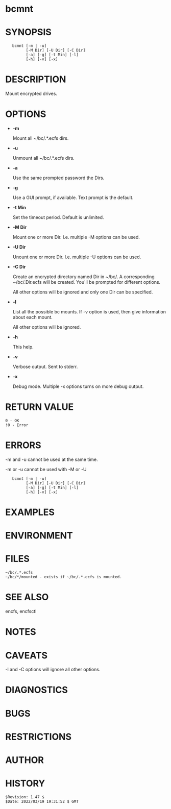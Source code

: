 # bcmnt

# SYNOPSIS

       bcmnt [-m | -u]
             [-M Dir] [-U Dir] [-C Dir]
             [-a] [-g] [-t Min] [-l]
             [-h] [-v] [-x]

# DESCRIPTION

Mount encrypted drives.

# OPTIONS

- **-m**

    Mount all ~/bc/.\*.ecfs dirs.

- **-u**

    Unmount all ~/bc/.\*.ecfs dirs.

- **-a**

    Use the same prompted password the Dirs.

- **-g**

    Use a GUI prompt, if available.  Text prompt is the default.

- **-t Min**

    Set the timeout period. Default is unlimited.

- **-M Dir**

    Mount one or more Dir. I.e. multiple -M options can be used.

- **-U Dir**

    Unount one or more Dir. I.e. multiple -U options can be used.

- **-C Dir**

    Create an encrypted directory named Dir in ~/bc/. A corresponding
    ~/bc/.Dir.ecfs will be created. You'll be prompted for different
    options.

    All other options will be ignored and only one Dir can be specified.

- **-l**

    List all the possible bc mounts. If -v option is used, then give
    information about each mount.

    All other options will be ignored.

- **-h**

    This help.

- **-v**

    Verbose output.  Sent to stderr.

- **-x**

    Debug mode. Multiple -x options turns on more debug output.

# RETURN VALUE

    0 - OK
    !0 - Error

# ERRORS

\-m and -u cannot be used at the same time.

\-m or -u cannot be used with -M or -U

       bcmnt [-m | -u]
             [-M Dir] [-U Dir] [-C Dir]
             [-a] [-g] [-t Min] [-l]
             [-h] [-v] [-x]

# EXAMPLES

# ENVIRONMENT

# FILES

    ~/bc/.*.ecfs
    ~/bc/*/mounted - exists if ~/bc/.*.ecfs is mounted.

# SEE ALSO

encfs, encfsctl

# NOTES

# CAVEATS

\-l and -C options will ignore all other options.

# DIAGNOSTICS

# BUGS

# RESTRICTIONS

# AUTHOR

# HISTORY

    $Revision: 1.47 $
    $Date: 2022/03/19 19:31:52 $ GMT 
